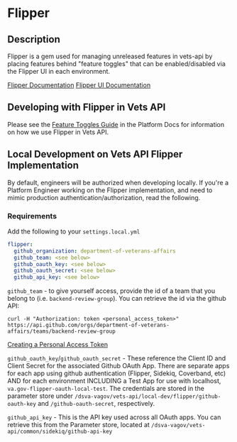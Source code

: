 # Flipper

## Description
Flipper is a gem used for managing unreleased features in vets-api by placing features behind "feature toggles" that can be enabled/disabled via the Flipper UI in each environment.

[Flipper Documentation](https://www.flippercloud.io/docs/introduction)
[Flipper UI Documentation](https://www.flippercloud.io/docs/ui)

## Developing with Flipper in Vets API
Please see the [Feature Toggles Guide](https://depo-platform-documentation.scrollhelp.site/developer-docs/feature-toggles-guide) in the Platform Docs for information on how we use Flipper in Vets API.

## Local Development on Vets API Flipper Implementation

By default, engineers will be authorized when developing locally. If you're a Platform Engineer working on the Flipper implementation, and need to mimic production authentication/authorization, read the following.

### Requirements

Add the following to your `settings.local.yml`
```yaml
flipper:
  github_organization: department-of-veterans-affairs
  github_team: <see below>
  github_oauth_key: <see below>
  github_oauth_secret: <see below>
  github_api_key: <see below>
```

`github_team` - to give yourself access, provide the id of a team that you belong to (i.e. `backend-review-group`). You can retrieve the id via the github API:
```
curl -H "Authorization: token <personal_access_token>" https://api.github.com/orgs/department-of-veterans-affairs/teams/backend-review-group
```

[Creating a Personal Access Token](https://docs.github.com/en/authentication/keeping-your-account-and-data-secure/managing-your-personal-access-tokens)

`github_oauth_key`/`github_oauth_secret` - These reference the Client ID and Client Secret for the associated Github OAuth App. There are separate apps for each app using github authentication (Flipper, Sidekiq, Coverband, etc) AND for each environment INCLUDING a Test App for use with localhost, `va.gov-flipper-oauth-local-test`. The credentials are stored in the parameter store under `/dsva-vagov/vets-api/local-dev/flipper/github-oauth-key` and `/github-oauth-secret`, respectively. 

`github_api_key` - This is the API key used across all OAuth apps. You can retrieve this from the Parameter store, located at `/dsva-vagov/vets-api/common/sidekiq/github-api-key`
